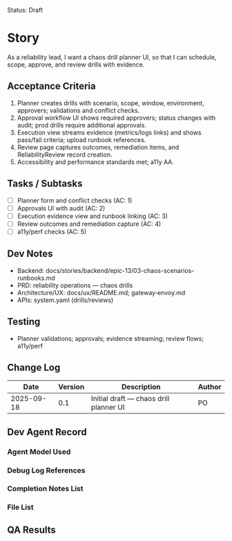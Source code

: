 Status: Draft

# Story
As a reliability lead,
I want a chaos drill planner UI,
so that I can schedule, scope, approve, and review drills with evidence.

## Acceptance Criteria
1. Planner creates drills with scenario, scope, window, environment, approvers; validations and conflict checks.
2. Approval workflow UI shows required approvers; status changes with audit; prod drills require additional approvals.
3. Execution view streams evidence (metrics/logs links) and shows pass/fail criteria; upload runbook references.
4. Review page captures outcomes, remediation items, and ReliabilityReview record creation.
5. Accessibility and performance standards met; a11y AA.

## Tasks / Subtasks
- [ ] Planner form and conflict checks (AC: 1)
- [ ] Approvals UI with audit (AC: 2)
- [ ] Execution evidence view and runbook linking (AC: 3)
- [ ] Review outcomes and remediation capture (AC: 4)
- [ ] a11y/perf checks (AC: 5)

## Dev Notes
- Backend: docs/stories/backend/epic-13/03-chaos-scenarios-runbooks.md
- PRD: reliability operations — chaos drills
- Architecture/UX: docs/ux/README.md; gateway‑envoy.md
- APIs: system.yaml (drills/reviews)

## Testing
- Planner validations; approvals; evidence streaming; review flows; a11y/perf

## Change Log
| Date       | Version | Description                             | Author |
|------------|---------|-----------------------------------------|--------|
| 2025-09-18 | 0.1     | Initial draft — chaos drill planner UI  | PO     |

## Dev Agent Record

### Agent Model Used
<record at implementation time>

### Debug Log References
<links at implementation time>

### Completion Notes List
<notes at implementation time>

### File List
<files at implementation time>

## QA Results
<QA to fill>


